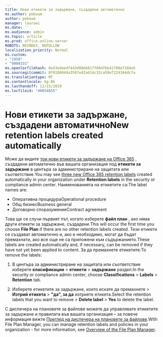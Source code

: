 ```yaml
---
title: Нови етикети за задържане, създадени автоматично
ms.author: pebaum
author: pebaum
manager: laurawi
ms.date: ''
ms.audience: admin
ms.topic: article
ms.prod: office-online-server
ROBOTS: NOINDEX, NOFOLLOW
localization_priority: Normal
ms.custom:
- "1958"
- "9000331"
ms.openlocfilehash: 6e43edeedf443d8866817f604f6b41708e7284e6
ms.sourcegitcommit: 0f0186044a3597e42ad14c32ca58e7224344dcfa
ms.translationtype: MT
ms.contentlocale: bg-BG
ms.lasthandoff: 12/15/2019
ms.locfileid: "40054655"
---
```

# <a name="new-retention-labels-created-automatically"></a><span data-ttu-id="db4d0-102">Нови етикети за задържане, създадени автоматично</span><span class="sxs-lookup"><span data-stu-id="db4d0-102">New retention labels created automatically</span></span>

<span data-ttu-id="db4d0-103">Може да видите [три нови етикети за задържане на Office 365](https://docs.microsoft.com/office365/securitycompliance/file-plan-manager#default-retention-labels-and-label-policy) , създадени автоматично във вашата организация под **етикети за задържане** в центъра за администриране на защитата или съответствие.</span><span class="sxs-lookup"><span data-stu-id="db4d0-103">You may see [three new Office 365 retention labels](https://docs.microsoft.com/office365/securitycompliance/file-plan-manager#default-retention-labels-and-label-policy) created automatically in your organization under **Retention labels** in the security or compliance admin center.</span></span> <span data-ttu-id="db4d0-104">Наименованията на етикетите са:</span><span class="sxs-lookup"><span data-stu-id="db4d0-104">The label names are:</span></span>

- <span data-ttu-id="db4d0-105">Оперативна процедура</span><span class="sxs-lookup"><span data-stu-id="db4d0-105">Operational procedure</span></span>
- <span data-ttu-id="db4d0-106">Общ бизнес</span><span class="sxs-lookup"><span data-stu-id="db4d0-106">Business general</span></span>
- <span data-ttu-id="db4d0-107">Договорно споразумение</span><span class="sxs-lookup"><span data-stu-id="db4d0-107">Contract agreement</span></span>

<span data-ttu-id="db4d0-108">Това ще се случи първият път, когато изберете **файл план** , ако няма други етикети за задържане, създадени.</span><span class="sxs-lookup"><span data-stu-id="db4d0-108">This will occur the first time you choose **File Plan** if there are no other retention labels created.</span></span> <span data-ttu-id="db4d0-109">Тези етикети се създават автоматично и, ако е необходимо, могат да бъдат премахнати, ако все още не са приложени към съдържанието.</span><span class="sxs-lookup"><span data-stu-id="db4d0-109">These labels are created automatically and, if necessary, can be removed if they have not yet been applied to content.</span></span> <span data-ttu-id="db4d0-110">За да премахнете етикетите:</span><span class="sxs-lookup"><span data-stu-id="db4d0-110">To remove the labels:</span></span>

1. <span data-ttu-id="db4d0-111">В центъра за администриране на защитата или съответствие изберете **класификации** > **етикети** > **задържане** раздел.</span><span class="sxs-lookup"><span data-stu-id="db4d0-111">In the security or compliance admin center, choose **Classifications** > **Labels** > **Retention** tab.</span></span>

1. <span data-ttu-id="db4d0-112">Изберете етикетите за задържане, които искате да премахнете > **Изтрий етикета** > **"да", за да** изтриете етикета.</span><span class="sxs-lookup"><span data-stu-id="db4d0-112">Select the retention labels that you want to remove > **Delete label** > **Yes** to delete the label.</span></span>

<span data-ttu-id="db4d0-113">С диспечера на плановете за файлове можете да управлявате етикетите за задържане и правилата във вашата организация – за повече информация вижте [Преглед на диспечера на плановете за файлове](https://docs.microsoft.com/office365/securitycompliance/file-plan-manager).</span><span class="sxs-lookup"><span data-stu-id="db4d0-113">With File Plan Manager, you can manage retention labels and policies in your organization - for more information, see [Overview of the File Plan Manager](https://docs.microsoft.com/office365/securitycompliance/file-plan-manager).</span></span>